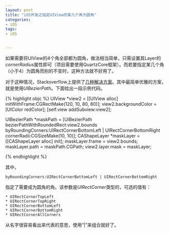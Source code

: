```yaml
---
layout: post
title: "iOS开发之指定UIView的某几个角为圆角"
categories:
- iOS
tags:
- iOS


---
```


如果需要将UIView的4个角全部都为圆角，做法相当简单，只需设置其Layer的*cornerRadius*属性即可（项目需要使用QuartzCore框架）。而若要指定某几个角（小于4）为圆角而别的不变时，这种方法就不好用了。

对于这种情况，Stackoverflow上提供了[几种解决方案](http://stackoverflow.com/questions/2264083/rounded-uiview-using-calayers-only-some-corners-how)。其中最简单优雅的方案，就是使用*UIBezierPath*。下面给出一段示例代码。

{% highlight objc %}
UIView *view2 = [[UIView alloc] initWithFrame:CGRectMake(120, 10, 80, 80)];
view2.backgroundColor = [UIColor redColor];
[self.view addSubview:view2];

UIBezierPath *maskPath = [UIBezierPath bezierPathWithRoundedRect:view2.bounds byRoundingCorners:UIRectCornerBottomLeft | UIRectCornerBottomRight cornerRadii:CGSizeMake(10, 10)];
CAShapeLayer *maskLayer = [[CAShapeLayer alloc] init];
maskLayer.frame = view2.bounds;
maskLayer.path = maskPath.CGPath;
view2.layer.mask = maskLayer;

{% endhighlight %}

其中，

	byRoundingCorners:UIRectCornerBottomLeft | UIRectCornerBottomRight

指定了需要成为圆角的角。该参数是*UIRectCorner*类型的，可选的值有：

	* UIRectCornerTopLeft
	* UIRectCornerTopRight
	* UIRectCornerBottomLeft
	* UIRectCornerBottomRight
	* UIRectCornerAllCorners

从名字很容易看出来代表的意思，使用“|”来组合就好了。
